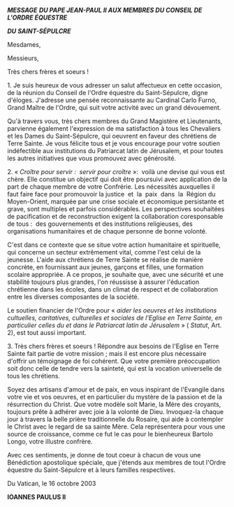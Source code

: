 ***MESSAGE*** ***DU PAPE JEAN-PAUL II* *AUX MEMBRES DU CONSEIL DE L'ORDRE ÉQUESTRE***

***DU SAINT-SÉPULCRE***

Mesdames,

Messieurs,

Très chers frères et soeurs !

1. Je suis heureux de vous adresser un salut affectueux en cette occasion, de la réunion du Conseil de l'Ordre équestre du Saint-Sépulcre, digne d'éloges. J'adresse une pensée reconnaissante au Cardinal Carlo Furno, Grand Maître de l'Ordre, qui suit votre activité avec un grand dévouement.

Qu'à travers vous, très chers membres du Grand Magistère et Lieutenants, parvienne également l'expression de ma satisfaction à tous les Chevaliers et les Dames du Saint-Sépulcre, qui oeuvrent en faveur des chrétiens de Terre Sainte. Je vous félicite tous et je vous encourage pour votre soutien indéfectible aux institutions du Patriarcat latin de Jérusalem, et pour toutes les autres initiatives que vous promouvez avec générosité.

2. « *Croître pour servir :  servir pour croître* »:  voilà une devise qui vous est chère. Elle constitue un objectif qui doit être poursuivi avec application de la part de chaque membre de votre Confrérie. Les nécessités auxquelles il faut faire face pour promouvoir la justice  et  la  paix  dans  la  Région du Moyen-Orient, marquée par une crise sociale et économique persistante et grave, sont multiples et parfois considérables. Les perspectives souhaitées de pacification et de reconstruction exigent la collaboration coresponsable de tous :  des gouvernements et des institutions religieuses, des organisations humanitaires et de chaque personne de bonne volonté.

C'est dans ce contexte que se situe votre action humanitaire et spirituelle, qui concerne un secteur extrêmement vital, comme l'est celui de la jeunesse. L'aide aux chrétiens de Terre Sainte se réalise de manière concrète, en fournissant aux jeunes, garçons et filles, une formation scolaire appropriée. A ce propos, je souhaite que, avec une sécurité et une stabilité toujours plus grandes, l'on réussisse à assurer l'éducation chrétienne dans les écoles, dans un climat de respect et de collaboration entre les diverses composantes de la société.

Le soutien financier de l'Ordre pour « *aider les oeuvres et les institutions cultuelles, caritatives, culturelles et sociales de l'Eglise en Terre Sainte, en particulier celles du et dans le Patriarcat latin de Jérusalem* » ( *Statut*, Art. 2), est tout aussi important.

3. Très chers frères et soeurs ! Répondre aux besoins de l'Eglise en Terre Sainte fait partie de votre mission ; mais il est encore plus nécessaire d'offrir un témoignage de foi cohérent. Que votre première préoccupation soit donc celle de tendre vers la sainteté, qui est la vocation universelle de tous les chrétiens.

Soyez des artisans d'amour et de paix, en vous inspirant de l'Evangile dans votre vie et vos oeuvres, et en particulier du mystère de la passion et de la résurrection du Christ. Que votre modèle soit Marie, la Mère des croyants, toujours prête à adhérer avec joie à la volonté de Dieu. Invoquez-la chaque jour à travers la belle prière traditionnelle du Rosaire, qui aide à contempler le Christ avec le regard de sa sainte Mère. Cela représentera pour vous une source de croissance, comme ce fut le cas pour le bienheureux Bartolo Longo, votre illustre confrère.

Avec ces sentiments, je donne de tout coeur à chacun de vous une Bénédiction apostolique spéciale, que j'étends aux membres de tout l'Ordre équestre du Saint-Sépulcre et à leurs familles respectives.

Du Vatican, le 16 octobre 2003

**IOANNES PAULUS II**